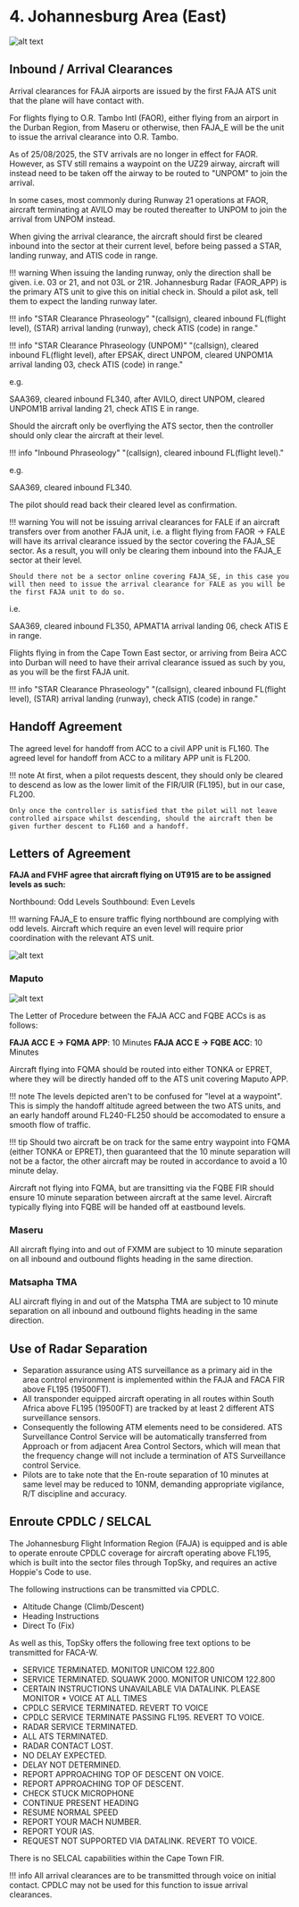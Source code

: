 # 4. Johannesburg Area (East)

![alt text](image-3.png)

## Inbound / Arrival Clearances

Arrival clearances for FAJA airports are issued by the first FAJA ATS unit that the plane will have contact with.

For flights flying to O.R. Tambo Intl (FAOR), either flying from an airport in the Durban Region, from Maseru or otherwise, then FAJA_E will be the unit to issue the arrival clearance into O.R. Tambo.

As of 25/08/2025, the STV arrivals are no longer in effect for FAOR. However, as STV still remains a waypoint on the UZ29 airway, aircraft will instead need to be taken off the airway to be routed to "UNPOM" to join the arrival.

In some cases, most commonly during Runway 21 operations at FAOR, aircraft terminating at AVILO may be routed thereafter to UNPOM to join the arrival from UNPOM instead.

When giving the arrival clearance, the aircraft should first be cleared inbound into the sector at their current level, before being passed a STAR, landing runway, and ATIS code in range.

!!! warning
    When issuing the landing runway, only the direction shall be given. i.e. 03 or 21, and not 03L or 21R. Johannesburg Radar (FAOR_APP) is the primary ATS unit to give this on initial check in. Should a pilot ask, tell them to expect the landing runway later.

!!! info "STAR Clearance Phraseology"
    "(callsign), cleared inbound FL(flight level), (STAR) arrival landing (runway), check ATIS (code) in range."

!!! info "STAR Clearance Phraseology (UNPOM)"
    "(callsign), cleared inbound FL(flight level), after EPSAK, direct UNPOM, cleared UNPOM1A arrival landing 03, check ATIS (code) in range."

e.g.

SAA369, cleared inbound FL340, after AVILO, direct UNPOM, cleared UNPOM1B arrival landing 21, check ATIS E in range.

Should the aircraft only be overflying the ATS sector, then the controller should only clear the aircraft at their level.

!!! info "Inbound Phraseology"
    "(callsign), cleared inbound FL(flight level)."

e.g.

SAA369, cleared inbound FL340.

The pilot should read back their cleared level as confirmation.

!!! warning
    You will not be issuing arrival clearances for FALE if an aircraft transfers over from another FAJA unit, i.e. a flight flying from FAOR -> FALE will have its arrival clearance issued by the sector covering the FAJA_SE sector. As a result, you will only be clearing them inbound into the FAJA_E sector at their level.

    Should there not be a sector online covering FAJA_SE, in this case you will then need to issue the arrival clearance for FALE as you will be the first FAJA unit to do so.

i.e.

SAA369, cleared inbound FL350, APMAT1A arrival landing 06, check ATIS E in range.

Flights flying in from the Cape Town East sector, or arriving from Beira ACC into Durban will need to have their arrival clearance issued as such by you, as you will be the first FAJA unit.

!!! info "STAR Clearance Phraseology"
    "(callsign), cleared inbound FL(flight level), (STAR) arrival landing (runway), check ATIS (code) in range."

## Handoff Agreement

The agreed level for handoff from ACC to a civil APP unit is FL160.
The agreed level for handoff from ACC to a military APP unit is FL200.

!!! note
    At first, when a pilot requests descent, they should only be cleared to descend as low as the lower limit of the FIR/UIR (FL195), but in our case, FL200.

    Only once the controller is satisfied that the pilot will not leave controlled airspace whilst descending, should the aircraft then be given further descent to FL160 and a handoff.

## Letters of Agreement

**FAJA and FVHF agree that aircraft flying on UT915 are to be assigned levels as such:**

Northbound: Odd Levels
Southbound: Even Levels

!!! warning
    FAJA_E to ensure traffic flying northbound are complying with odd levels. Aircraft which require an even level will require prior coordination with the relevant ATS unit.

![alt text](loa.png)

### Maputo

![alt text](image-5.png)

The Letter of Procedure between the FAJA ACC and FQBE ACCs is as follows:

**FAJA ACC E -> FQMA APP**: 10 Minutes
**FAJA ACC E -> FQBE ACC**: 10 Minutes

Aircraft flying into FQMA should be routed into either TONKA or EPRET, where they will be directly handed off to the ATS unit covering Maputo APP.

!!! note
    The levels depicted aren't to be confused for "level at a waypoint". This is simply the handoff altitude agreed between the two ATS units, and an early handoff around FL240-FL250 should be accomodated to ensure a smooth flow of traffic.

!!! tip
    Should two aircraft be on track for the same entry waypoint into FQMA (either TONKA or EPRET), then guaranteed that the 10 minute separation will not be a factor, the other aircraft may be routed in accordance to avoid a 10 minute delay.

Aircraft not flying into FQMA, but are transitting via the FQBE FIR should ensure 10 minute separation between aircraft at the same level. Aircraft typically flying into FQBE will be handed off at eastbound levels.

### Maseru

All aircraft flying into and out of FXMM are subject to 10 minute separation on all inbound and outbound flights heading in the same direction.

### Matsapha TMA

ALl aircraft flying in and out of the Matspha TMA are subject to 10 minute separation on all inbound and outbound flights heading in the same direction.

## Use of Radar Separation

* Separation assurance using ATS surveillance as a primary aid in the area control environment is implemented within the FAJA and FACA FIR above FL195 (19500FT). 
* All transponder equipped aircraft operating in all routes within South Africa above FL195 (19500FT) are tracked by at least 2 different ATS surveillance sensors.
* Consequently the following ATM elements need to be considered. ATS Surveillance Control Service will be automatically transferred from Approach or from adjacent Area Control Sectors, which will mean that the frequency change will not include a termination of ATS Surveillance control Service. 
* Pilots are to take note that the En-route separation of 10 minutes at same level may be reduced to 10NM, demanding appropriate vigilance, R/T discipline and accuracy.

## Enroute CPDLC / SELCAL

The Johannesburg Flight Information Region (FAJA) is equipped and is able to operate enroute CPDLC coverage for aircraft operating above FL195, which is built into the sector files through TopSky, and requires an active Hoppie's Code to use.

The following instructions can be transmitted via CPDLC.

* Altitude Change (Climb/Descent)
* Heading Instructions
* Direct To (Fix)

As well as this, TopSky offers the following free text options to be transmitted for FACA-W.

* SERVICE TERMINATED. MONITOR UNICOM 122.800
* SERVICE TERMINATED. SQUAWK 2000. MONITOR UNICOM 122.800
* CERTAIN INSTRUCTIONS UNAVAILABLE VIA DATALINK. PLEASE MONITOR * VOICE AT ALL TIMES
* CPDLC SERVICE TERMINATED. REVERT TO VOICE
* CPDLC SERVICE TERMINATE PASSING FL195. REVERT TO VOICE.
* RADAR SERVICE TERMINATED.
* ALL ATS TERMINATED.
* RADAR CONTACT LOST.
* NO DELAY EXPECTED.
* DELAY NOT DETERMINED.
* REPORT APPROACHING TOP OF DESCENT ON VOICE.
* REPORT APPROACHING TOP OF DESCENT.
* CHECK STUCK MICROPHONE
* CONTINUE PRESENT HEADING
* RESUME NORMAL SPEED
* REPORT YOUR MACH NUMBER.
* REPORT YOUR IAS.
* REQUEST NOT SUPPORTED VIA DATALINK. REVERT TO VOICE.

There is no SELCAL capabilities within the Cape Town FIR.

!!! info
    All arrival clearances are to be transmitted through voice on initial contact. CPDLC may not be used for this function to issue arrival clearances.

